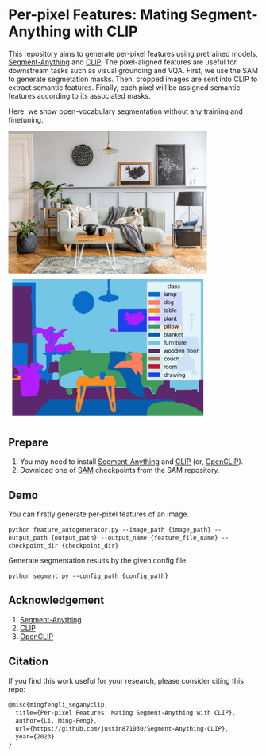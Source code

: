 # Per-pixel Features: Mating Segment-Anything with CLIP
This repository aims to generate per-pixel features using pretrained models, [Segment-Anything](https://github.com/facebookresearch/segment-anything) and [CLIP](https://github.com/openai/CLIP). The pixel-aligned features are useful for downstream tasks such as visual grounding and VQA. First, we use the SAM to generate segmetation masks. Then, cropped images are sent into CLIP to extract semantic features. Finally, each pixel will be assigned semantic features according to its associated masks.

Here, we show open-vocabulary segmentation without any training and finetuning.

<img width="400" alt="image" src="./images/room.jpg">

<img width="400" alt="image" src="./images/demo_room.png">

## Prepare
1. You may need to install [Segment-Anything](https://github.com/facebookresearch/segment-anything) and [CLIP](https://github.com/openai/CLIP) (or, [OpenCLIP](https://github.com/mlfoundations/open_clip)).
2. Download one of [SAM](https://github.com/facebookresearch/segment-anything#model-checkpoints) checkpoints from the SAM repository.

## Demo
You can firstly generate per-pixel features of an image.
```
python feature_autogenerator.py --image_path {image_path} --output_path {output_path} --output_name {feature_file_name} --checkpoint_dir {checkpoint_dir}
```
Generate segmentation results by the given config file.
```
python segment.py --config_path {config_path}
```

## Acknowledgement
1. [Segment-Anything](https://github.com/facebookresearch/segment-anything)
2. [CLIP](https://github.com/openai/CLIP)
3. [OpenCLIP](https://github.com/mlfoundations/open_clip)

## Citation
If you find this work useful for your research, please consider citing this repo:

```
@misc{mingfengli_seganyclip,
  title={Per-pixel Features: Mating Segment-Anything with CLIP},
  author={Li, Ming-Feng},
  url={https://github.com/justin871030/Segment-Anything-CLIP},
  year={2023}
}
```